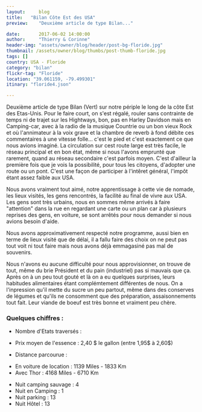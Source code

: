 ```yaml
---
layout:     blog
title:   "Bilan Côte Est des USA"
preview:    "Deuxième article de type Bilan..."

date:       2017-06-02 14:00:00
author:     "Thierry & Corinne"
header-img: "assets/owner/blog/header/post-bg-floride.jpg"
thumbnail: /assets/owner/blog/thumbs/post-thumb-floride.jpg
tags: []
country: USA - Floride
category: "bilan"
flickr-tag: "Floride"
location: "39.061159, -79.499301"
itinary: "floride4.json"

---
```


Deuxième article de type Bilan (Vert) sur notre périple le long de la côte Est des Etas-Unis.
Pour le faire court, on s'est régalé, rouler sans contrainte de temps ni de trajet sur les Hightways, bon, pas en Harley Davidson mais en Camping-car, avec à la radio de la musique Countrie ou un bon vieux Rock et où l'annimateur à la voix grave et la chambre de reverb à fond débite ces commentaires à une vitesse folle... c'est le pied et c'est exactement ce que nous avions imaginé. La circulation sur cest route large est très facile, le réseau principal et en bon état, même si nous l'avons emprunté que rarement, quand au réseau secondaire c'est parfois moyen. C'est d'ailleur la première fois que je vois la possibilité, pour tous les citoyens, d'adopter une route ou un pont. C'est une façon de participer à l'intêret général, l'impôt étant assez faible aux USA.

Nous avons vraiment tout aimé, notre apprentissage à cette vie de nomade, les lieux visités, les gens rencontrés, la facilité au final de vivre aux USA. Les gens sont très urbains, nous en sommes même arrivés à faire "attention" dans la rue en regardant une carte ou un plan car à plusieurs reprises des gens, en voiture, se sont arrêtés pour nous demander si nous avions besoin d'aide.

Nous avons approximativement respecté notre programme, aussi bien en terme de lieux visité que de délai, il a fallu faire des choix on ne peut pas tout voit ni tout faire mais nous avons déjà emmagasiné pas mal de souvenirs.

Nous n'avons eu aucune difficulté pour nous approvisionner, on trouve de tout, même du brie Président et du pain (industriel) pas si mauvais que ça. Après on à un peu tout gouté et là on a eu quelques surprises, leurs habitudes alimentaires étant complémtement différentes de nous. On a l'inpression qu'il mette du sucre un peu partout, même dans des conserves de légumes et qu'ils ne consomment que des préparation, assaisonnements tout fait. Leur viande de boeuf est très bonne et vraiment peu chère. 


### Quelques chiffres :  

* Nombre d'Etats traversés  : 
* Prix moyen de l'essence   : 2,40 $ le gallon (entre 1,95$ à 2,60$)
 

* Distance parcourue : 
- En voiture de location    : 1139 Miles - 1833 Km  
- Avec Thor                 : 4168 Miles - 6710 Km  

* Nuit camping sauvage  : 4
* Nuit en Camping       : 1
* Nuit parking          : 13
* Nuit Hôtel            : 13
